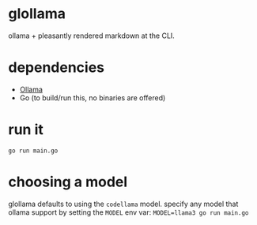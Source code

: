 # glollama

ollama + pleasantly rendered markdown at the CLI.

# dependencies

* [Ollama](https://github.com/ollama/ollama)
* Go (to build/run this, no binaries are offered)

# run it

`go run main.go`

# choosing a model

glollama defaults to using the `codellama` model. specify any model that ollama support by setting the `MODEL` env var: `MODEL=llama3 go run main.go`
